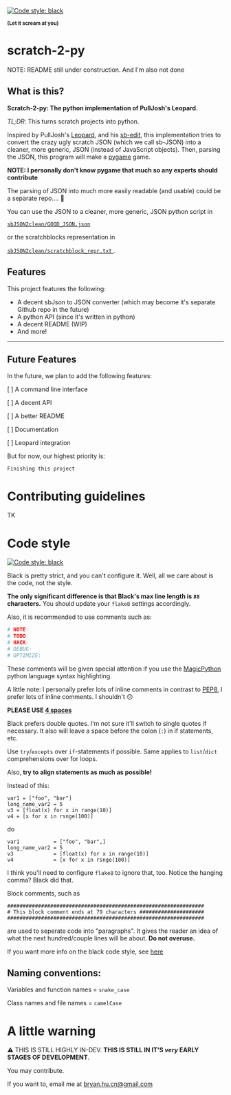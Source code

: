 [![Code style: black](https://img.shields.io/badge/code%20style-black-000000.svg)](https://github.com/psf/black)

**<sup>(Let it scream at you)</sup>**

# scratch-2-py

NOTE: README still under construction. And I'm also not done

## What is this?

**Scratch-2-py: The python implementation of PullJosh's Leopard.**

_TL;DR_: This turns scratch projects into python.

Inspired by PullJosh's [Leopard](https://github.com/PullJosh/leopard), and his [sb-edit](https://github.com/PullJosh/sb-edit), this implementation tries to convert the crazy ugly scratch JSON (which we call sb-JSON) into a cleaner, more generic, JSON (instead of JavaScript objects). Then, parsing the JSON, this program will make a [pygame](https://www.pygame.org/news) game.

**NOTE: I personally don't know pygame that much so any experts should contribute**

The parsing of JSON into much more easily readable (and usable) could be a separate repo.... :thinking:

You can use the JSON to a cleaner, more generic, JSON python script in

<u>
  <code>sbJSON2clean/GOOD_JSON.json</code>
</u>

or the scratchblocks representation in

<u>
  <code>sbJSON2clean/scratchblock_repr.txt</code>
</u>.

## Features

This project features the following:

- A decent sbJson to JSON converter (which may become it's separate Github repo in the future)
- A python API (since it's written in python)
- A decent README (WIP)
- And more!

---

## Future Features

In the future, we plan to add the following features:

[ ] A command line interface

[ ] A decent API

[ ] A better README

[ ] Documentation

[ ] Leopard integration

But for now, our highest priority is:

`Finishing this project`

# Contributing guidelines

TK

# Code style

[![Code style: black](https://img.shields.io/badge/code%20style-black-000000.svg)](https://github.com/psf/black)

Black is pretty strict, and you can't configure it. Well, all we care about is the code, not the style.

**The only significant difference is that Black's max line length is `88` characters.** You should update your `flake8` settings accordingly. 

Also, it is recommended to use comments such as:

```python
# NOTE:
# TODO:
# HACK:
# DEBUG:
# OPTIMIZE:
```

These comments will be given special attention if you use the [MagicPython](https://github.com/MagicStack/MagicPython) python language syntax highlighting.

A little note: I personally prefer lots of inline comments in contrast to [PEP8](https://www.python.org/dev/peps/pep-0008/#inline-comments), I prefer lots of inline comments. I shouldn't 😔

**PLEASE USE [4 spaces](https://www.python.org/dev/peps/pep-0008/#tabs-or-spaces)**

Black prefers double quotes. I'm not sure it'll switch to single quotes if necessary. It also will leave a space before the colon (`:`) in if statements, etc.

Use `try`/`excepts` over `if`-statements if possible. Same applies to `list`/`dict` comprehensions over for loops.

Also, **try to align statements as much as possible!**

Instead of this:
```
var1 = ["foo", "bar"]
long_name_var2 = 5
v3 = [float(x) for x in range(10)]
v4 = [x for x in rsnge(100)]
```

do
```
var1           = ["foo", "bar",]
long_name_var2 = 5
v3             = [float(x) for x in range(10)]
v4             = [x for x in rsnge(100)]
```
I think you'll need to configure `flake8` to ignore that, too.
Notice the hanging comma? Black did that.


Block comments, such as
```
################################################################
# This block comment ends at 79 characters #####################
################################################################
```

are used to seperate code into "paragraphs". It gives the reader an idea of what the next hundred/couple lines will be about. **Do not overuse.**

If you want more info on the black code style, see [here](https://black.readthedocs.io/en/stable/the_black_code_style.html)

## Naming conventions:
Variables and function names = `snake_case`

Class names and file names   = `camelCase`


# A little warning

:warning: THIS IS STILL HIGHLY IN-DEV. **THIS IS STILL IN IT'S _very_ EARLY STAGES OF DEVELOPMENT**.

You may contribute.

If you want to, email me at bryan.hu.cn@gmail.com
